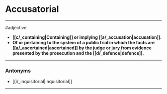 # Accusatorial
---
#adjective
- **[[c/_containing|Containing]] or implying [[a/_accusation|accusation]].**
- **Of or pertaining to the system of a public trial in which the facts are [[a/_ascertained|ascertained]] by the judge or jury from evidence presented by the prosecution and the [[d/_defence|defence]].**
---
### Antonyms
- [[i/_inquisitorial|inquisitorial]]
---
